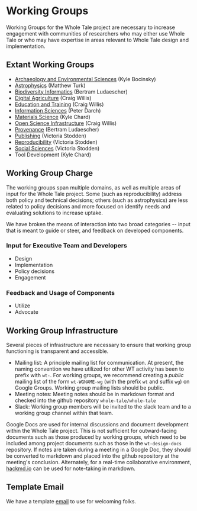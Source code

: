 # Working Groups

Working Groups for the Whole Tale project are necessary to increase engagement with communities of researchers who may either use Whole Tale or who may have expertise in areas relevant to Whole Tale design and implementation.

## Extant Working Groups

 * [Archaeology and Environmental Sciences](archaeology-envsci) (Kyle Bocinsky)
 * [Astrophysics](astro) (Matthew Turk)
 * [Biodiversity Informatics](biodiversity) (Bertram Ludaescher)
 * [Digital Agriculture](digag) (Craig Willis)
 * [Education and Training](education) (Craig Willis)
 * [Information Sciences](infosci) (Peter Darch)
 * [Materials Science](materials) (Kyle Chard)
 * [Open Science Infrastructure](open-infrastructure) (Craig Willis)
 * [Provenance](provenance) (Bertram Ludaescher)
 * [Publishing](publishing) (Victoria Stodden)
 * [Reproducibility](reproducibility) (Victoria Stodden)
 * [Social Sciences](socialsci) (Victoria Stodden)
 * Tool Development (Kyle Chard)
 
## Working Group Charge

The working groups span multiple domains, as well as multiple areas of input for the Whole Tale project.  Some (such as reproducibility) address both policy and technical decisions; others (such as astrophysics) are less related to policy decisions and more focused on identify needs and evaluating solutions to increase uptake.

We have broken the means of interaction into two broad categories -- input that is meant to guide or steer, and feedback on developed components.

### Input for Executive Team and Developers

 * Design
 * Implementation
 * Policy decisions
 * Engagement

### Feedback and Usage of Components

 * Utilize
 * Advocate
 
## Working Group Infrastructure

Several pieces of infrastructure are necessary to ensure that working group functioning is transparent and accessible.

 * Mailing list: A principle mailing list for communication.  At present, the naming convention we have utilized for other WT activity has been to prefix with `wt-`.  For working groups, we recommend creating a *public* mailing list of the form `wt-WGNAME-wg` (with the prefix `wt` and suffix `wg`) on Google Groups.  Working group mailing lists should be public.
 * Meeting notes: Meeting notes should be in markdown format and checked into the github repository `whole-tale/whole-tale`
 * Slack: Working group members will be invited to the slack team and to a working group channel within that team.
 
Google Docs are used for internal discussions and document development within the Whole Tale project.  This is not sufficient for outward-facing documents such as those produced by working groups, which need to be included among project documents such as those in the `wt-design-docs` repository.  If notes are taken during a meeting in a Google Doc, they should be converted to markdown and placed into the github repository at the meeting's conclusion.  Alternately, for a real-time collaborative environment, [hackmd.io](https://hackmd.io) can be used for note-taking in markdown.

## Template Email

We have a template [email](./onboarding.md) to use for welcoming folks.
